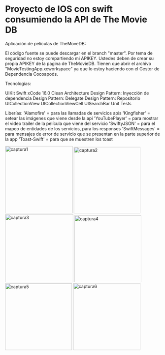 # Proyecto de IOS con swift consumiendo la API de  The Movie DB
Aplicación de películas de TheMoveDB:

El código fuente se puede descargar en el branch "master". Por tema de seguridad no estoy compartiendo mi APIKEY. Ustedes deben de crear su propia APIKEY de la pagina de TheMovieDB. Tienen que abrir el archivo "MovieTestingApp.xcworkspace" ya que lo estoy haciendo con el Gestor de Dependencia Cocoapods.


Tecnologías:

UIKit
Swift
xCode 16.0
Clean Architecture
Design Pattern: Inyección de dependencia
Design Pattern: Delegate
Design Pattern: Repositorio
UICollectionView
UICollectionViewCell
UISearchBar
Unit Tests

Liberías:
'Alamofire' = para las llamadas de servicios apis
'Kingfisher' = setear las imágenes que viene desde la api
'YouTubePlayer' = para mostrar el video trailer de la película que viene del servicio
'SwiftyJSON' = para el mapeo de entidades de los servicios, para los responses
'SwiftMessages' = para mensajes de error de servicio que se presentan en la parte superior de la app
'Toast-Swift' = para que se muestren los toast

<img width="219" alt="captura1" src="https://github.com/user-attachments/assets/30aef775-1102-47b9-b8a6-be1a77b9c640">
<img width="216" alt="captura2" src="https://github.com/user-attachments/assets/10060397-5a7a-4d2b-b394-3ce8e59d3aeb">
<img width="221" alt="captura3" src="https://github.com/user-attachments/assets/5b744ea6-cf0e-45d6-a9dd-b1f6532b0398">
<img width="217" alt="captura4" src="https://github.com/user-attachments/assets/91f9bcc0-6f4f-49c5-9792-60b008cd1f8a">
<img width="217" alt="captura5" src="https://github.com/user-attachments/assets/a656c02d-b03d-4ba6-b416-b3790c1d79e5">
<img width="218" alt="captura6" src="https://github.com/user-attachments/assets/21979510-5bc3-4377-a89d-fd3a0fa8616b">






